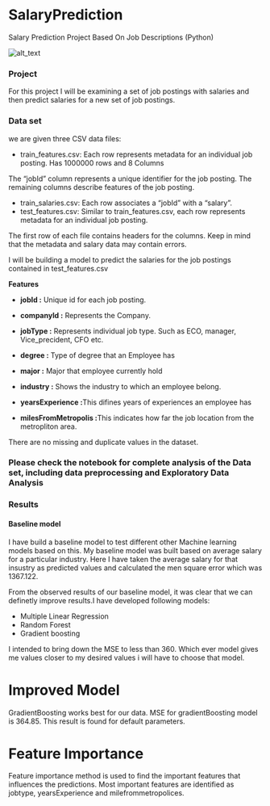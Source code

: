 # SalaryPrediction
Salary Prediction Project Based On Job Descriptions (Python)

![alt_text](https://martechtoday.com/wp-content/uploads/cld-assets/salary-men-women-figurines-coin-stacks-ss-1920_zy4acr.jpg)

### Project

For this project I will be examining a set of job postings with salaries and then predict salaries for a new set of job postings.

### Data set
we are given three CSV data files:
* train_features.csv: Each row represents metadata for an individual job posting. Has 1000000 rows and 8 Columns

The “jobId” column represents a unique identifier for the job posting. The remaining columns describe features of the job posting.
* train_salaries.csv: Each row associates a “jobId” with a “salary”.
* test_features.csv: Similar to train_features.csv, each row represents metadata for an individual job posting.

The first row of each file contains headers for the columns. Keep in mind that the metadata and salary data may contain errors.

I will be building a model to predict the salaries for the job postings contained in test_features.csv

__Features__  

* <b>jobId :</b> Unique id for each job posting.

* <b>companyId :</b> Represents the Company.

* <b>jobType :</b> Represents individual job type. Such as ECO, manager, Vice_precident, CFO etc.

* <b>degree :</b> Type of degree that an Employee has

* <b>major :</b> Major that employee currently hold

* <b>industry  :</b> Shows the industry to which an employee belong.

* <b>yearsExperience :</b>This difines years of experiences an employee has

* <b>milesFromMetropolis :</b>This indicates how far the job location from the metropliton area.

There are no missing and duplicate values in the dataset.

 ### Please check the notebook for complete analysis of the Data set, including data preprocessing and Exploratory Data Analysis

### Results

#### Baseline model
I have build a baseline model to test different other Machine learning models based on this. My baseline model was built based on average salary for a particular industry. Here I have taken the average salary for that insustry as predicted values and calculated the men square error which was 1367.122.


From the observed results of our baseline model, it was clear that we can definetly improve results.I have developed following models:

* Multiple Linear Regression 
* Random Forest 
* Gradient boosting 

I intended to bring down the MSE to less than 360. Which ever model gives me values closer to my desired values i will have to choose that model.


# Improved Model
GradientBoosting works best for our data. MSE for gradientBoosting model is 364.85. This result is found for default parameters. 

# Feature Importance
Feature importance method is used to find the important features that influences the predictions. Most important features are identified as jobtype, yearsExperience and milefrommetropolices.
